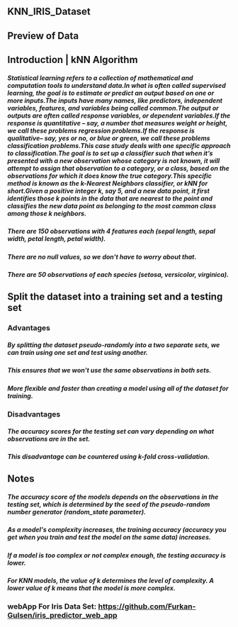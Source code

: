 ## KNN_IRIS_Dataset
## Preview of Data
## Introduction | kNN Algorithm
##### Statistical learning refers to a collection of mathematical and computation tools to understand data.In what is often called supervised learning, the goal is to estimate or predict an output based on one or more inputs.The inputs have many names, like predictors, independent variables, features, and variables being called common.The output or outputs are often called response variables, or dependent variables.If the response is quantitative – say, a number that measures weight or height, we call these problems regression problems.If the response is qualitative– say, yes or no, or blue or green, we call these problems classification problems.This case study deals with one specific approach to classification.The goal is to set up a classifier such that when it’s presented with a new observation whose category is not known, it will attempt to assign that observation to a category, or a class, based on the observations for which it does know the true category.This specific method is known as the k-Nearest Neighbors classifier, or kNN for short.Given a positive integer k, say 5, and a new data point, it first identifies those k points in the data that are nearest to the point and classifies the new data point as belonging to the most common class among those k neighbors.
##### There are 150 observations with 4 features each (sepal length, sepal width, petal length, petal width).
##### There are no null values, so we don't have to worry about that.
##### There are 50 observations of each species (setosa, versicolor, virginica).
## Split the dataset into a training set and a testing set
### Advantages
##### By splitting the dataset pseudo-randomly into a two separate sets, we can train using one set and test using another.
##### This ensures that we won't use the same observations in both sets.
##### More flexible and faster than creating a model using all of the dataset for training.
### Disadvantages
##### The accuracy scores for the testing set can vary depending on what observations are in the set.
##### This disadvantage can be countered using k-fold cross-validation.
## Notes
##### The accuracy score of the models depends on the observations in the testing set, which is determined by the seed of the pseudo-random number generator (random_state parameter).
##### As a model's complexity increases, the training accuracy (accuracy you get when you train and test the model on the same data) increases.
##### If a model is too complex or not complex enough, the testing accuracy is lower.
##### For KNN models, the value of k determines the level of complexity. A lower value of k means that the model is more complex.
### webApp For Iris Data Set: https://github.com/Furkan-Gulsen/iris_predictor_web_app
